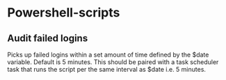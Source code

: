 # Powershell-scripts
## Audit failed logins
Picks up failed logins within a set amount of time defined by the $date variable. Default is 5 minutes.
This should be paired with a task scheduler task that runs the script per the same interval as $date i.e. 5 minutes.
